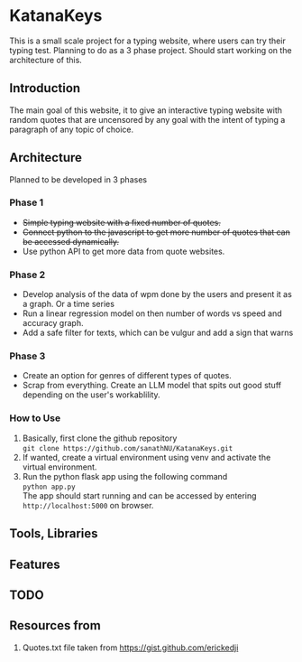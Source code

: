 # KatanaKeys
This is a small scale project for a typing website, where users can try their typing test. 
Planning to do as a 3 phase project. Should start working on the architecture of this.

## Introduction
The main goal of this website, it to give an interactive typing website with random quotes that are uncensored by any goal with the intent of typing a paragraph of any topic of choice.

## Architecture
Planned to be developed in 3 phases

### Phase 1
* ~~Simple typing website with a fixed number of quotes.~~
* ~~Connect python to the javascript to get more number of quotes that can be accessed dynamically.~~
* Use python API to get more data from quote websites.

### Phase 2
* Develop analysis of the data of wpm done by the users and present it as a graph. Or a time series
* Run a linear regression model on then number of words vs speed and accuracy graph.
* Add a safe filter for texts, which can be vulgur and add a sign that warns

### Phase 3
* Create an option for genres of different types of quotes.
* Scrap from everything. Create an LLM model that spits out good stuff depending on the user's workablility.

### How to Use
1. Basically, first clone the github repository <br>
`git clone https://github.com/sanathNU/KatanaKeys.git `
2. If wanted, create a virtual environment using venv and activate the virtual environment.
3. Run the python flask app using the following command <br>
` python app.py ` <br>
The app should start running and can be accessed by entering ` http://localhost:5000 ` on browser.


## Tools, Libraries
## Features
## TODO

## Resources from
1. Quotes.txt file taken from https://gist.github.com/erickedji
